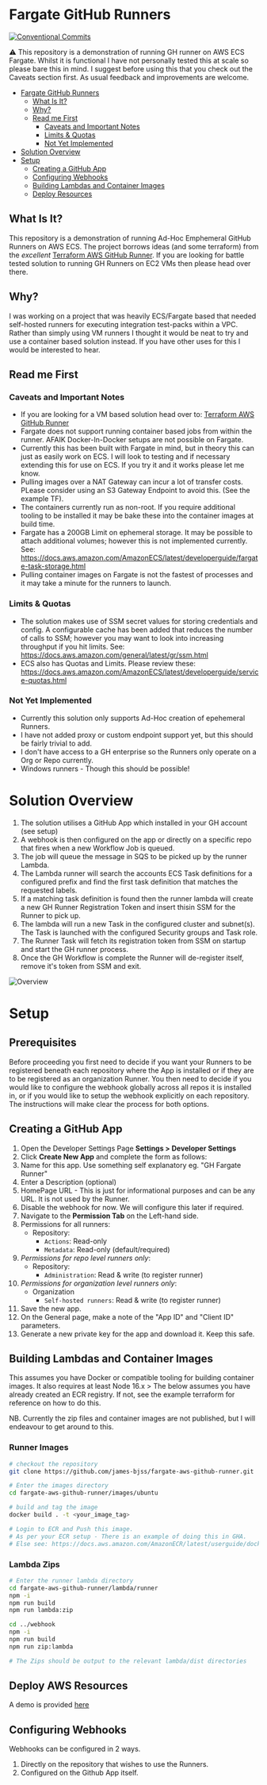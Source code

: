 # Fargate GitHub Runners
[![Conventional Commits](https://img.shields.io/badge/Conventional%20Commits-1.0.0-%23FE5196?logo=conventionalcommits&logoColor=white)](https://conventionalcommits.org)

:warning: This repository is a demonstration of running  GH runner on AWS ECS Fargate. Whilst it is functional I have not personally tested this at scale so please bare this in mind. I suggest before using this that you check out the Caveats section first. As usual feedback and improvements are welcome.

- [Fargate GitHub Runners](#fargate-github-runners)
  * [What Is It?](#what-is-it)
  * [Why?](#why)
  * [Read me First](#read-me-first)
    + [Caveats and Important Notes](#caveats-and-important-notes)
    + [Limits & Quotas](#limits--quotas)
    + [Not Yet Implemented](#not-yet-implemented)
- [Solution Overview](#solution-overview)
- [Setup](#setup)
  * [Creating a GitHub App](#creating-a-github-app)
  * [Configuring Webhooks](#configuring-webhooks)
  * [Building Lambdas and Container Images](#building-lambdas-and-container-images)
  * [Deploy Resources](#deploy-resources)

## What Is It?
This repository is a demonstration of running Ad-Hoc Emphemeral GitHub Runners on AWS ECS. The project borrows ideas (and some terraform) from the *excellent* [Terraform AWS GitHub Runner](https://github.com/philips-labs/terraform-aws-github-runner). If you are looking for battle tested solution to running GH Runners on EC2 VMs then please head over there.

## Why?
I was working on a project that was heavily ECS/Fargate based that needed self-hosted runners for executing integration test-packs within a VPC. Rather than simply using VM runners I thought it would be neat to try and use a container based solution instead.
If you have other uses for this I would be interested to hear.

## Read me First
### Caveats and Important Notes
* If you are looking for a VM based solution head over to: [Terraform AWS GitHub Runner](https://github.com/philips-labs/terraform-aws-github-runner)
* Fargate does not support running container based jobs from within the runner. AFAIK Docker-In-Docker setups are not possible on Fargate.
* Currently this has been built with Fargate in mind, but in theory this can just as easily work on ECS. I will look to testing and if necessary extending this for use on ECS. If you try it and it works please let me know.
* Pulling images over a NAT Gateway can incur a lot of transfer costs. PLease consider using an S3 Gateway Endpoint to avoid this. (See the example TF).
* The containers currently run as non-root. If you require additional tooling to be installed it may be bake these into the container images at build time.
* Fargate has a 200GB Limit on ephemeral storage. It may be possible to attach additional volumes; however this is not implemented currently. See: https://docs.aws.amazon.com/AmazonECS/latest/developerguide/fargate-task-storage.html
* Pulling container images on Fargate is not the fastest of processes and it may take a minute for the runners to launch.

### Limits & Quotas
* The solution makes use of SSM secret values for storing credentials and config. A configurable cache has been added that reduces the number of calls to SSM; however you may want to look into increasing throughput if you hit limits. See: https://docs.aws.amazon.com/general/latest/gr/ssm.html
* ECS also has Quotas and Limits. Please review these: https://docs.aws.amazon.com/AmazonECS/latest/developerguide/service-quotas.html

### Not Yet Implemented
* Currently this solution only supports Ad-Hoc creation of epehemeral Runners.
* I have not added proxy or custom endpoint support yet, but this should be fairly trivial to add.
* I don't have access to a GH enterprise so the Runners only operate on a Org or Repo currently.
* Windows runners - Though this should be possible!

# Solution Overview
1. The solution utilises a GitHub App which installed in your GH account (see setup)
2. A webhook is then configured on the app or directly on a specific repo that fires when a new Workflow Job is queued.
3. The job will queue the message in SQS to be picked up by the runner Lambda.
4. The Lambda runner will search the accounts ECS Task definitions for a configured prefix and find the first task definition that matches the requested labels.
5. If a matching task definition is found then the runner lambda will create a new GH Runner Registration Token and insert thisin SSM for the Runner to pick up.
7. The lambda will run a new Task in the configured cluster and subnet(s). The Task is launched with the configured Security groups and Task role.
8. The Runner Task will fetch its registration token from SSM on startup and start the GH runner process.
9. Once the GH Workflow is complete the Runner will de-register itself, remove it's token from SSM and exit.

![Overview](docs/overview.png)

# Setup

## Prerequisites
Before proceeding you first need to decide if you want your Runners to be registered beneath each repository where the App is installed or if they are to be registered as an organization Runner. You then need to decide if you would like to configure the webhook globally across all repos it is installed in, or if you would like to setup the webhook explicitly on each repository. The instructions will make clear the process for both options.

## Creating a GitHub App
1. Open the Developer Settings Page **Settings > Developer Settings**
2. Click **Create New App** and complete the form as  follows:
3. Name for this app. Use something self explanatory eg. "GH Fargate Runner"
4. Enter a Description (optional)
5. HomePage URL - This is just for informational purposes and can be any URL. It is not used by the Runner.
6. Disable the webhook for now. We will configure this later if required.
7. Navigate to the **Permission Tab** on the Left-hand side.
8. Permissions for all runners:
    - Repository:
      - `Actions`: Read-only
      - `Metadata`: Read-only (default/required)
9. _Permissions for repo level runners only_:
   - Repository:
     - `Administration`: Read & write (to register runner)
10. _Permissions for organization level runners only_:
    - Organization
      - `Self-hosted runners`: Read & write (to register runner)
11. Save the new app.
12. On the General page, make a note of the "App ID" and "Client ID" parameters.
10. Generate a new private key for the app and download it. Keep this safe.

## Building Lambdas and Container Images
This assumes you have Docker or compatible tooling for building container images. It also requires at least Node 16.x >
The below assumes you have already created an ECR registry. If not, see the example terraform for reference on how to do this.

NB. Currently the zip files and container images are not published, but I will endeavour to get around to this.

### Runner Images

```bash
# checkout the repository
git clone https://github.com/james-bjss/fargate-aws-github-runner.git

# Enter the images directory
cd fargate-aws-github-runner/images/ubuntu

# build and tag the image
docker build . -t <your_image_tag>

# Login to ECR and Push this image.
# As per your ECR setup - There is an example of doing this in GHA.
# Else see: https://docs.aws.amazon.com/AmazonECR/latest/userguide/docker-push-ecr-image.html
```

### Lambda Zips
```bash
# Enter the runner lambda directory
cd fargate-aws-github-runner/lambda/runner
npm -i
npm run build
npm run lambda:zip

cd ../webhook
npm -i
npm run build
npm run zip:lambda

# The Zips should be output to the relevant lambda/dist directories
```

## Deploy AWS Resources
A demo is provided [here](https://github.com/james-bjss/fargate-aws-github-runner/blob/develop/examples/fargate-complete/example.tf)

## Configuring Webhooks
Webhooks can be configured in 2 ways.
1. Directly on the repository that wishes to use the Runners.
2. Configured on the Github App itself.
